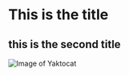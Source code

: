 # This is the title
## this is the second title

![Image of Yaktocat](https://octodex.github.com/images/yaktocat.png) 
